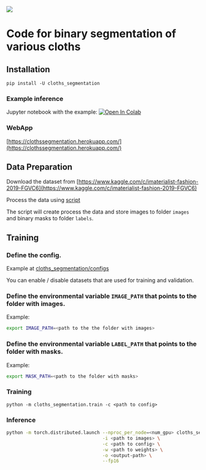 ![](https://habrastorage.org/webt/gu/wi/lq/guwilqwsfru7hc5rkxhxsj_nl_u.jpeg)

# Code for binary segmentation of various cloths

## Installation

`pip install -U cloths_segmentation`

### Example inference

Jupyter notebook with the example: [![Open In Colab](https://colab.research.google.com/assets/colab-badge.svg)](https://colab.research.google.com/drive/18RenTYhuPVip9SHdMLn-vnK0K57B--um#scrollTo=D0h2Y-oOCnXJ)

### WebApp

[https://clothssegmentation.herokuapp.com/](https://clothssegmentation.herokuapp.com/)

## Data Preparation

Download the dataset from [https://www.kaggle.com/c/imaterialist-fashion-2019-FGVC6](https://www.kaggle.com/c/imaterialist-fashion-2019-FGVC6)

Process the data using [script](https://github.com/ternaus/iglovikov_helper_functions/tree/master/iglovikov_helper_functions/data_processing/prepare_cloths_segmentation)

The script will create process the data and store images to folder `images` and binary masks to folder `labels`.

## Training

### Define the config.
Example at [cloths_segmentation/configs](cloths_segmentation/configs)

You can enable / disable datasets that are used for training and validation.

### Define the environmental variable `IMAGE_PATH` that points to the folder with images.
Example:
```bash
export IMAGE_PATH=<path to the the folder with images>
```

### Define the environmental variable `LABEL_PATH` that points to the folder with masks.
Example:
```bash
export MASK_PATH=<path to the folder with masks>
```

### Training
```
python -m cloths_segmentation.train -c <path to config>
```

### Inference

```bash
python -m torch.distributed.launch --nproc_per_node=<num_gpu> cloths_segmentation/inference.py \
                                   -i <path to images> \
                                   -c <path to config> \
                                   -w <path to weights> \
                                   -o <output-path> \
                                   --fp16
